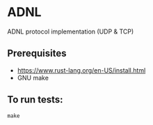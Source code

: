 # ADNL
ADNL protocol implementation (UDP & TCP)

## Prerequisites

- https://www.rust-lang.org/en-US/install.html
- GNU make 

## To run tests:

```
make
```
